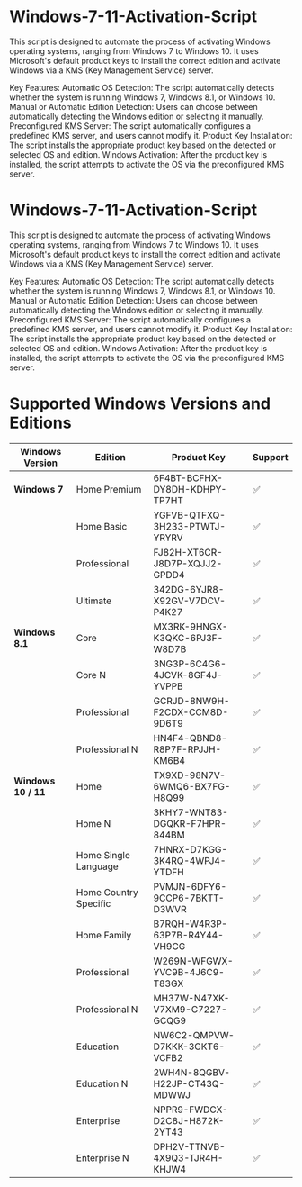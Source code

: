 # Windows-7-11-Activation-Script
This script is designed to automate the process of activating Windows operating systems, ranging from Windows 7 to Windows 10. It uses Microsoft's default product keys to install the correct edition and activate Windows via a KMS (Key Management Service) server.

Key Features:
Automatic OS Detection: The script automatically detects whether the system is running Windows 7, Windows 8.1, or Windows 10.
Manual or Automatic Edition Detection: Users can choose between automatically detecting the Windows edition or selecting it manually.
Preconfigured KMS Server: The script automatically configures a predefined KMS server, and users cannot modify it.
Product Key Installation: The script installs the appropriate product key based on the detected or selected OS and edition.
Windows Activation: After the product key is installed, the script attempts to activate the OS via the preconfigured KMS server.
# Windows-7-11-Activation-Script
This script is designed to automate the process of activating Windows operating systems, ranging from Windows 7 to Windows 10. It uses Microsoft's default product keys to install the correct edition and activate Windows via a KMS (Key Management Service) server.

Key Features:
Automatic OS Detection: The script automatically detects whether the system is running Windows 7, Windows 8.1, or Windows 10.
Manual or Automatic Edition Detection: Users can choose between automatically detecting the Windows edition or selecting it manually.
Preconfigured KMS Server: The script automatically configures a predefined KMS server, and users cannot modify it.
Product Key Installation: The script installs the appropriate product key based on the detected or selected OS and edition.
Windows Activation: After the product key is installed, the script attempts to activate the OS via the preconfigured KMS server.

# Supported Windows Versions and Editions

| **Windows Version**   | **Edition**               | **Product Key**                             | **Support** |
|-----------------------|---------------------------|---------------------------------------------|-------------|
| **Windows 7**         | Home Premium               | 6F4BT-BCFHX-DY8DH-KDHPY-TP7HT              | ✅          |
|                       | Home Basic                 | YGFVB-QTFXQ-3H233-PTWTJ-YRYRV              | ✅          |
|                       | Professional               | FJ82H-XT6CR-J8D7P-XQJJ2-GPDD4              | ✅          |
|                       | Ultimate                   | 342DG-6YJR8-X92GV-V7DCV-P4K27              | ✅          |
| **Windows 8.1**       | Core                       | MX3RK-9HNGX-K3QKC-6PJ3F-W8D7B              | ✅          |
|                       | Core N                     | 3NG3P-6C4G6-4JCVK-8GF4J-YVPPB              | ✅          |
|                       | Professional               | GCRJD-8NW9H-F2CDX-CCM8D-9D6T9              | ✅          |
|                       | Professional N             | HN4F4-QBND8-R8P7F-RPJJH-KM6B4              | ✅          |
| **Windows 10 / 11**   | Home                       | TX9XD-98N7V-6WMQ6-BX7FG-H8Q99              | ✅          |
|                       | Home N                     | 3KHY7-WNT83-DGQKR-F7HPR-844BM              | ✅          |
|                       | Home Single Language       | 7HNRX-D7KGG-3K4RQ-4WPJ4-YTDFH              | ✅          |
|                       | Home Country Specific      | PVMJN-6DFY6-9CCP6-7BKTT-D3WVR              | ✅          |
|                       | Home Family                | B7RQH-W4R3P-63P7B-R4Y44-VH9CG              | ✅          |
|                       | Professional               | W269N-WFGWX-YVC9B-4J6C9-T83GX              | ✅          |
|                       | Professional N             | MH37W-N47XK-V7XM9-C7227-GCQG9              | ✅          |
|                       | Education                  | NW6C2-QMPVW-D7KKK-3GKT6-VCFB2              | ✅          |
|                       | Education N                | 2WH4N-8QGBV-H22JP-CT43Q-MDWWJ              | ✅          |
|                       | Enterprise                 | NPPR9-FWDCX-D2C8J-H872K-2YT43              | ✅          |
|                       | Enterprise N               | DPH2V-TTNVB-4X9Q3-TJR4H-KHJW4              | ✅          |
